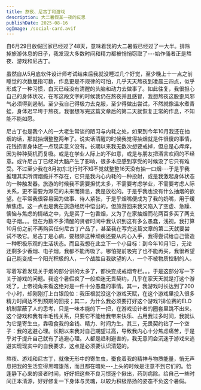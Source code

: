 ```yaml
---
title: 熬夜、尼古丁和游戏
description: 大二暑假某一夜的反思
publishDate: 2025-08-16
ogImage: /social-card.avif
---
```

自6月29日放假回家已经过了48天，意味着我的大二暑假已经过了一大半。排除掉旅游休息的日子，我发现大多数时间和精力都被悄悄窃取了---始作俑者正是熬夜、游戏和尼古丁。

虽然自从5月底软件设计师考试结束后我就没睡过几个好觉，至少晚上十一点之前睡觉的次数屈指可数，作息更是不规律的可怕，几乎天天熬夜到凌晨三四点，似乎形成了一种习惯，白天已经没有清醒的头脑和动力去做事了。如此往复，我很担心自己的身体状况，在写这段文字的时候我仍在熬夜并且感冒，我想熬夜这股歪风邪气必须得到遏制。至少我自己得极力去克服，至少得做出尝试，不然就像温水煮青蛙，身体迟早垮于熬夜。我很想写完这篇文章后的第二天就恢复正常的作息，不知能不能如愿。

尼古丁也是我个人的一大老生常谈的陋习与内耗之处，如果到今年10月我还在抽烟的话，那就抽烟整整两年了。说实话清醒的时候我觉得抽烟就是件很傻的事情，花钱损害身体还一点现实意义没有。长期以来我无数次想要戒掉，但总是心痒痒，因为种种契机而复吸。或是在学业人际上的不如意，或是与朋友把酒言欢间的不经意。或许尼古丁已经对大脑产生了影响，很多本应感到享受的时候没了它只有难受。不过至少我在8月初东北行时不知不觉就整整16天没有抽一口烟---于是乎我推理其实所谓烟瘾并不存在，它只是我内心内耗的一种投射，或是我激起身体状态的一种触发器。旅游的时候我不需要担忧太多，不需要考虑学业，不需要考虑人际关系，更不需要为渺茫的未来而猜忌，我是放松的。于是乎我也没有什么抽烟的欲望。在平常我很容易因为做事、待人紧张，于是乎烟嘴便成为了我的奶嘴，用于缓解焦虑。这一点也是我在旅游经历中悟出的。但旅游回来我又陷入了空虚、急躁、懊恼与焦虑的情绪之中，先是买了一包香烟，又为了在家抽烟而花两百多买了两支电子烟。。。但在为数不多清醒的贤者时间中我认识到这有多么愚蠢，浅视。我打算10月份之前不再购买任何尼古丁产品了，甚至我在写完这篇文章的第二天就要尝试不吸它。尼古丁是心病，要根除这种顽疾还要从内心入手，我得尝试给自己营造一种积极乐观的生活状态。而且我想在此立下一个小目标：到今年10月1日，无论还剩多少香烟、电子烟，我都不能再吸了。哪怕提前吸完了也不能再买，我很希望自己能变成一个阳光积极的人，一个战胜自我欲望的人，一个不被物质控制的人。

写着写着发现关于烟的部分讲的太多了，都快变成戒烟专栏。。。于是这部分写一下关于游戏的问题。我这个暑假疯了一般痴迷无畏契约，几乎在家天天就是打这个游戏了，上帝视角来看这绝对是一件十分愚蠢的事情。其一，我游戏时长达到了200个小时，却刚刚打上白银段位：我压根就没这个游戏天赋，在这个游戏里投入很多精力时间达不到预期的回报；其二，为什么我必须要打好这个游戏?排位赛的ELO机制蒙蔽了人的思考，只是一味本能的下一把，在游戏设计者的圈套里跳不出来。这个游戏和我有半毛钱关系，只要它不能给我带来快乐、占用我过多时间，我就认为它是寄生虫，靠吸食我的金钱、精力、时间为生。其三，无畏契约钻了一个空子：我的逃避心理。长期以来我对自己期望过高，导致我内心十分焦虑痛苦，于是乎对于提升自己就有了逃避心理。人都是趋利避害的，我无意间会沉迷于游戏来逃避实现现实中的自我要求，这点是必须要认识清楚的。

熬夜、游戏和尼古丁，就像无形中的寄生虫，蚕食着我的精神与物质能量，悄无声息把我的生活变得黑暗堕落，而且都在暗处---上头的时候是注意不到它们的。恰逢静下心来的贤者时间，好好把这些不良习惯逐个揪出，药到病除。给自己一些时间正本清源，好好修复一下身体与灵魂，以较为积极昂扬的姿态不负这个暑假。
